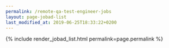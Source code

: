 ```yaml
---
permalink: /remote-qa-test-engineer-jobs
layout: page-jobad-list
last_modified_at: 2019-06-25T18:33:22+0200
---
```

{% include render_jobad_list.html permalink=page.permalink %}

